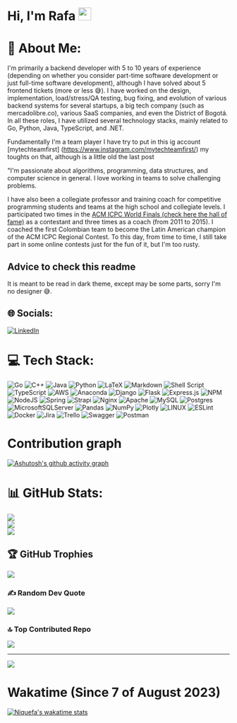 # Hi, I'm Rafa <img src="https://github.com/TheDudeThatCode/TheDudeThatCode/blob/master/Assets/Hi.gif" width="29px">



# 💫 About Me:
I'm primarily a backend developer with 5 to 10 years of experience (depending on whether you consider part-time software development or just full-time software development), although I have solved about 5 frontend tickets (more or less 😅). I have worked on the design, implementation, load/stress/QA testing, bug fixing, and evolution of various backend systems for several startups, a big tech company (such as mercadolibre.co), various SaaS companies, and even the District of Bogotá. In all these roles, I have utilized several technology stacks, mainly related to Go, Python, Java, TypeScript, and .NET.

Fundamentally I'm a team player I have try to put in this ig account [mytechteamfirst] (https://www.instagram.com/mytechteamfirst/) my toughts on that, although is a little old the last post

"I'm passionate about algorithms, programming, data structures, and computer science in general. I love working in teams to solve challenging problems.

I have also been a collegiate professor and training coach for competitive programming students and teams at the high school and collegiate levels. I participated two times in the [ACM ICPC World Finals (check here the hall of fame)](https://cphof.org/profile/topcoder:niquefa) as a contestant and three times as a coach (from 2011 to 2015). I coached the first Colombian team to become the Latin American champion of the ACM ICPC Regional Contest. To this day, from time to time, I still take part in some online contests just for the fun of it, but I'm too rusty.

## Advice to check this readme

It is meant to be read in dark theme, except may be some parts, sorry I'm no designer 😅.


## 🌐 Socials:
[![LinkedIn](https://img.shields.io/badge/LinkedIn-%230077B5.svg?logo=linkedin&logoColor=white)](https://linkedin.com/in/niquefa) 

# 💻 Tech Stack:
![Go](https://img.shields.io/badge/go-%2300ADD8.svg?style=plastic&logo=go&logoColor=white) ![C++](https://img.shields.io/badge/c++-%2300599C.svg?style=plastic&logo=c%2B%2B&logoColor=white) ![Java](https://img.shields.io/badge/java-%23ED8B00.svg?style=plastic&logo=java&logoColor=white) ![Python](https://img.shields.io/badge/python-3670A0?style=plastic&logo=python&logoColor=ffdd54) ![LaTeX](https://img.shields.io/badge/latex-%23008080.svg?style=plastic&logo=latex&logoColor=white) ![Markdown](https://img.shields.io/badge/markdown-%23000000.svg?style=plastic&logo=markdown&logoColor=white) ![Shell Script](https://img.shields.io/badge/shell_script-%23121011.svg?style=plastic&logo=gnu-bash&logoColor=white) ![TypeScript](https://img.shields.io/badge/typescript-%23007ACC.svg?style=plastic&logo=typescript&logoColor=white) ![AWS](https://img.shields.io/badge/AWS-%23FF9900.svg?style=plastic&logo=amazon-aws&logoColor=white) ![Anaconda](https://img.shields.io/badge/Anaconda-%2344A833.svg?style=plastic&logo=anaconda&logoColor=white) ![Django](https://img.shields.io/badge/django-%23092E20.svg?style=plastic&logo=django&logoColor=white) ![Flask](https://img.shields.io/badge/flask-%23000.svg?style=plastic&logo=flask&logoColor=white) ![Express.js](https://img.shields.io/badge/express.js-%23404d59.svg?style=plastic&logo=express&logoColor=%2361DAFB) ![NPM](https://img.shields.io/badge/NPM-%23000000.svg?style=plastic&logo=npm&logoColor=white) ![NodeJS](https://img.shields.io/badge/node.js-6DA55F?style=plastic&logo=node.js&logoColor=white) ![Spring](https://img.shields.io/badge/spring-%236DB33F.svg?style=plastic&logo=spring&logoColor=white) ![Strapi](https://img.shields.io/badge/strapi-%232E7EEA.svg?style=plastic&logo=strapi&logoColor=white) ![Nginx](https://img.shields.io/badge/nginx-%23009639.svg?style=plastic&logo=nginx&logoColor=white) ![Apache](https://img.shields.io/badge/apache-%23D42029.svg?style=plastic&logo=apache&logoColor=white) ![MySQL](https://img.shields.io/badge/mysql-%2300f.svg?style=plastic&logo=mysql&logoColor=white) ![Postgres](https://img.shields.io/badge/postgres-%23316192.svg?style=plastic&logo=postgresql&logoColor=white) ![MicrosoftSQLServer](https://img.shields.io/badge/Microsoft%20SQL%20Sever-CC2927?style=plastic&logo=microsoft%20sql%20server&logoColor=white) ![Pandas](https://img.shields.io/badge/pandas-%23150458.svg?style=plastic&logo=pandas&logoColor=white) ![NumPy](https://img.shields.io/badge/numpy-%23013243.svg?style=plastic&logo=numpy&logoColor=white) ![Plotly](https://img.shields.io/badge/Plotly-%233F4F75.svg?style=plastic&logo=plotly&logoColor=white) ![LINUX](https://img.shields.io/badge/Linux-FCC624?style=plastic&logo=linux&logoColor=black) ![ESLint](https://img.shields.io/badge/ESLint-4B3263?style=plastic&logo=eslint&logoColor=white) ![Docker](https://img.shields.io/badge/docker-%230db7ed.svg?style=plastic&logo=docker&logoColor=white) ![Jira](https://img.shields.io/badge/jira-%230A0FFF.svg?style=plastic&logo=jira&logoColor=white) ![Trello](https://img.shields.io/badge/Trello-%23026AA7.svg?style=plastic&logo=Trello&logoColor=white) ![Swagger](https://img.shields.io/badge/-Swagger-%23Clojure?style=plastic&logo=swagger&logoColor=white) ![Postman](https://img.shields.io/badge/Postman-FF6C37?style=plastic&logo=postman&logoColor=white)

# Contribution graph

[![Ashutosh's github activity graph](https://github-readme-activity-graph.vercel.app/graph?username=niquefa&theme=github-compact)](https://github.com/ashutosh00710/github-readme-activity-graph)


# 📊 GitHub Stats:
![](https://github-readme-stats.vercel.app/api?username=niquefa&theme=gotham&hide_border=false&include_all_commits=true&count_private=true)<br/>
![](https://github-readme-streak-stats.herokuapp.com/?user=niquefa&theme=gotham&hide_border=false)<br/>
![](https://github-readme-stats.vercel.app/api/top-langs/?username=niquefa&theme=gotham&hide_border=false&include_all_commits=true&count_private=true&layout=compact)

## 🏆 GitHub Trophies
![](https://github-profile-trophy.vercel.app/?username=niquefa&theme=dark_dimmed&no-frame=false&no-bg=true&margin-w=4)

### ✍️ Random Dev Quote
![](https://quotes-github-readme.vercel.app/api?type=horizontal&theme=dark)

### 🔝 Top Contributed Repo
![](https://github-contributor-stats.vercel.app/api?username=niquefa&limit=5&theme=dark&combine_all_yearly_contributions=true)

---
[![](https://visitcount.itsvg.in/api?id=niquefa&icon=0&color=12)](https://visitcount.itsvg.in)

<!-- Proudly created with GPRM ( https://gprm.itsvg.in ) -->

 # Wakatime (Since 7 of August 2023)

 [![Niquefa's wakatime stats](https://github-readme-stats.vercel.app/api/wakatime?username=niquefa)](https://github.com/anuraghazra/github-readme-stats)
